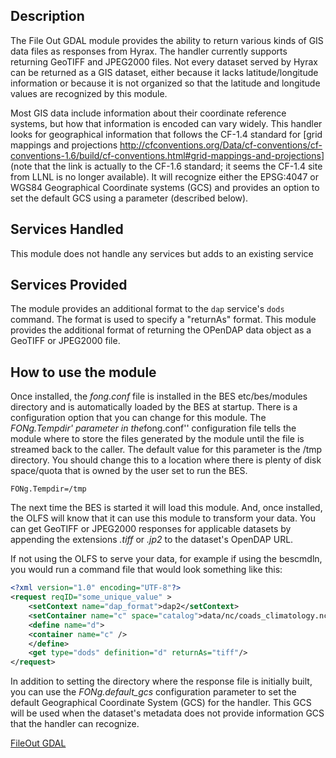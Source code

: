 ## Description

The File Out GDAL module provides the ability to return various kinds of
GIS data files as responses from Hyrax. The handler currently supports
returning GeoTIFF and JPEG2000 files. Not every dataset served by Hyrax
can be returned as a GIS dataset, either because it lacks
latitude/longitude information or because it is not organized so that
the latitude and longitude values are recognized by this module.

Most GIS data include information about their coordinate reference
systems, but how that information is encoded can vary widely. This
handler looks for geographical information that follows the CF-1.4
standard for \[grid mappings and projections
<http://cfconventions.org/Data/cf-conventions/cf-conventions-1.6/build/cf-conventions.html#grid-mappings-and-projections>\]
(note that the link is actually to the CF-1.6 standard; it seems the
CF-1.4 site from LLNL is no longer available). It will recognize either
the EPSG:4047 or WGS84 Geographical Coordinate systems (GCS) and
provides an option to set the default GCS using a parameter (described
below).

## Services Handled

This module does not handle any services but adds to an existing service

## Services Provided

The module provides an additional format to the `dap` service's `dods`
command. The format is used to specify a "returnAs" format. This module
provides the additional format of returning the OPenDAP data object as a
GeoTIFF or JPEG2000 file.

## How to use the module

Once installed, the *fong.conf* file is installed in the BES
etc/bes/modules directory and is automatically loaded by the BES at
startup. There is a configuration option that you can change for this
module. The *FONg.Tempdir' parameter in the*fong.conf'' configuration
file tells the module where to store the files generated by the module
until the file is streamed back to the caller. The default value for
this parameter is the /tmp directory. You should change this to a
location where there is plenty of disk space/quota that is owned by the
user set to run the BES.

`FONg.Tempdir=/tmp`

The next time the BES is started it will load this module. And, once
installed, the OLFS will know that it can use this module to transform
your data. You can get GeoTIFF or JPEG2000 responses for applicable
datasets by appending the extensions *.tiff* or *.jp2* to the dataset's
OpenDAP URL.

If not using the OLFS to serve your data, for example if using the
bescmdln, you would run a command file that would look something like
this:

``` xml
<?xml version="1.0" encoding="UTF-8"?>
<request reqID="some_unique_value" >
    <setContext name="dap_format">dap2</setContext>
    <setContainer name="c" space="catalog">data/nc/coads_climatology.nc</setContainer>
    <define name="d">
    <container name="c" />
    </define>
    <get type="dods" definition="d" returnAs="tiff"/>
</request>
```

In addition to setting the directory where the response file is
initially built, you can use the *FONg.default_gcs* configuration
parameter to set the default Geographical Coordinate System (GCS) for
the handler. This GCS will be used when the dataset's metadata does not
provide information GCS that the handler can recognize.

[FileOut GDAL](Category:BES_Modules "wikilink")